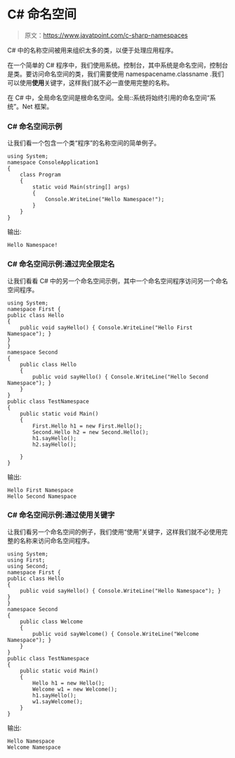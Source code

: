 # C# 命名空间

> 原文：<https://www.javatpoint.com/c-sharp-namespaces>

C# 中的名称空间被用来组织太多的类，以便于处理应用程序。

在一个简单的 C# 程序中，我们使用系统。控制台，其中系统是命名空间，控制台是类。要访问命名空间的类，我们需要使用 namespacename.classname .我们可以使用**使用**关键字，这样我们就不必一直使用完整的名称。

在 C# 中，全局命名空间是根命名空间。全局::系统将始终引用的命名空间“系统”。Net 框架。

### C# 命名空间示例

让我们看一个包含一个类“程序”的名称空间的简单例子。

```
using System;
namespace ConsoleApplication1
{
    class Program
    {
        static void Main(string[] args)
        {
            Console.WriteLine("Hello Namespace!");
        }
    }
}

```

输出:

```
Hello Namespace!

```

### C# 命名空间示例:通过完全限定名

让我们看看 C# 中的另一个命名空间示例，其中一个命名空间程序访问另一个命名空间程序。

```
using System;
namespace First {
public class Hello
{
    public void sayHello() { Console.WriteLine("Hello First Namespace"); }
}
}
namespace Second
{
    public class Hello
    {
        public void sayHello() { Console.WriteLine("Hello Second Namespace"); }
    }
}
public class TestNamespace
{
    public static void Main()
    {
        First.Hello h1 = new First.Hello();
        Second.Hello h2 = new Second.Hello();
        h1.sayHello();
        h2.sayHello();

    }
}

```

输出:

```
Hello First Namespace
Hello Second Namespace

```

### C# 命名空间示例:通过使用关键字

让我们看另一个命名空间的例子，我们使用“使用”关键字，这样我们就不必使用完整的名称来访问命名空间程序。

```
using System;
using First;
using Second;
namespace First {
public class Hello
{
    public void sayHello() { Console.WriteLine("Hello Namespace"); }
}
}
namespace Second
{
    public class Welcome
    {
        public void sayWelcome() { Console.WriteLine("Welcome Namespace"); }
    }
}
public class TestNamespace
{
    public static void Main()
    {
        Hello h1 = new Hello();
        Welcome w1 = new Welcome();
        h1.sayHello();
        w1.sayWelcome();
    }
}

```

输出:

```
Hello Namespace
Welcome Namespace

```